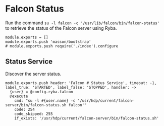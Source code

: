
# Falcon Status

Run the command `su -l falcon -c '/usr/lib/falcon/bin/falcon-status'` to
retrieve the status of the Falcon server using Ryba.

    module.exports = []
    module.exports.push 'masson/bootstrap'
    # module.exports.push require('./index').configure

## Status Service

Discover the server status.

    module.exports.push header: 'Falcon # Status Service', timeout: -1, label_true: 'STARTED', label_false: 'STOPPED', handler: ->
      {user} = @config.ryba.falcon
      @execute
        cmd: "su -l #{user.name} -c '/usr/hdp/current/falcon-server/bin/falcon-status.sh falcon'"
        code: 254
        code_skipped: 255
        if_exists: '/usr/hdp/current/falcon-server/bin/falcon-status.sh'
